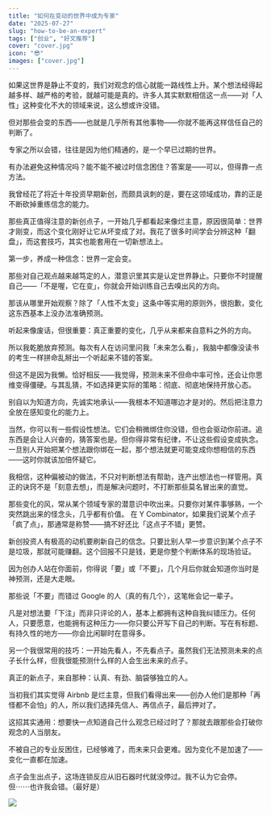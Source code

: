 ```yaml
---
title: "如何在变动的世界中成为专家"
date: "2025-07-27"
slug: "how-to-be-an-expert"
tags: ["创业", "好文推荐"]
cover: "cover.jpg"
icon: "😎"
images: ["cover.jpg"]
---
```

如果这世界是静止不变的，我们对观念的信心就能一路线性上升。某个想法经得起越多样、越严格的考验，就越可能是真的。许多人其实默默相信这一点——对「人性」这种变化不大的领域来说，这么想或许没错。



但对那些会变的东西——也就是几乎所有其他事物——你就不能再这样信任自己的判断了。



专家之所以会错，往往是因为他们精通的，是一个早已过期的世界。



有办法避免这种情况吗？能不能不被过时信念困住？答案是——可以，但得靠一点方法。



我曾经花了将近十年投资早期新创，而颇具讽刺的是，要在这领域成功，靠的正是不断砍掉重练信念的能力。



那些真正值得注意的新创点子，一开始几乎都看起来像烂主意，原因很简单：世界才刚变，而这个变化刚好让它从坏变成了对。我花了很多时间学会分辨这种「翻盘」，而这套技巧，其实也能套用在一切新想法上。



第一步，养成一种信念：世界一定会变。



那些对自己观点越来越笃定的人，潜意识里其实是认定世界静止。只要你不时提醒自己——「不是喔，它在变」，你就会开始训练自己去嗅出风的方向。



那该从哪里开始观察？除了「人性不太变」这条中等实用的原则外，很抱歉，变化这东西基本上没办法准确预测。



听起来像废话，但很重要：真正重要的变化，几乎从来都来自意料之外的方向。



所以我乾脆放弃预测。每次有人在访问里问我「未来怎么看」，我脑中都像没读书的考生一样拼命乱掰出一个听起来不错的答案。



但这不是因为我懒。恰好相反——我觉得，预测未来不但命中率可怜，还会让你思维变得僵硬。与其乱猜，不如选择更实际的策略：彻底、彻底地保持开放心态。



别自以为知道方向，先诚实地承认——我根本不知道哪边才是对的。然后把注意力全放在感知变化的能力上。



当然，你可以有一些假设性想法。它们会稍微绑住你没错，但也会驱动你前进。追东西是会让人兴奋的，猜答案也是。但你得非常有纪律，不让这些假设变成执念。
一旦别人开始把某个想法跟你绑在一起，那个想法就更可能变成你想相信的东西——这时你就该加倍怀疑它。



我相信，这种偏被动的做法，不只对判断想法有帮助，连产出想法也一样管用。真正的诀窍不是「刻意去想」，而是解决问题时，不打断那些莫名冒出来的直觉。



那些变化的风，常从某个领域专家的潜意识中吹出来。只要你对某件事够熟，一个突然跳出来的怪念头，几乎都有价值。
在 Y Combinator，如果我们说某个点子「疯了点」，那通常是称赞——搞不好还比「这点子不错」更赞。



新创投资人有极高的动机要刷新自己的信念。只要比别人早一步意识到某个点子不是垃圾，那就可能赚翻。这个回报不只是钱，更是你整个判断体系的现场验证。



因为创办人站在你面前，你得说「要」或「不要」，几个月后你就会知道你当时是神预测，还是大走眼。



那些说「不要」而错过 Google 的人（真的有几个），这笔帐会记一辈子。



凡是对想法要「下注」而非只评论的人，基本上都拥有这种自我纠错压力。任何人，只要愿意，也能拥有这种压力——你只要公开写下自己的判断。写在有标题、有持久性的地方——你会比闲聊时在意得多。



另一个我很常用的技巧：一开始先看人，不先看点子。虽然我们无法预测未来的点子长什么样，但我很能预测什么样的人会生出未来的点子。



真正的新点子，来自那种：认真、有劲、脑袋够独立的人。



当初我们其实觉得 Airbnb 是烂主意，但我们看得出来——创办人他们是那种「再怪都不会怕」的人，所以我们选择先信人、再信点子，最后押对了。



这招其实通用：想要快一点知道自己什么观念已经过时了？那就去跟那些会打破你观念的人当朋友。



不被自己的专业反困住，已经够难了，而未来只会更难。因为变化不是加速了——变化一直都在加速。



点子会生出点子，这场连锁反应从旧石器时代就没停过。我不认为它会停。
但⋯⋯也许我会错。（最好是）




![](https://prod-files-secure.s3.us-west-2.amazonaws.com/112d0858-5090-4d34-a606-b75eb8d65fd2/46476355-9cf3-4e99-9b7a-3531bc426380/1000202064.png?X-Amz-Algorithm=AWS4-HMAC-SHA256&X-Amz-Content-Sha256=UNSIGNED-PAYLOAD&X-Amz-Credential=ASIAZI2LB466RPTOOUUT%2F20250917%2Fus-west-2%2Fs3%2Faws4_request&X-Amz-Date=20250917T035015Z&X-Amz-Expires=3600&X-Amz-Security-Token=IQoJb3JpZ2luX2VjECQaCXVzLXdlc3QtMiJIMEYCIQDnBMlaBl7fiO2TwSsOAYf41j1ICVTf%2FtWX0G2cQ%2F3ujwIhAO2nOjkVVw8IQ%2F7Vcovxn47jHEJXV60TFYjsXf5cNZ6gKogECJz%2F%2F%2F%2F%2F%2F%2F%2F%2F%2FwEQABoMNjM3NDIzMTgzODA1Igy62wgjBqcl1jGnx9wq3APzf9B1ev%2FLPHO9O02uQBd3ha1QoL1VnlP0xJYveR0%2Bnfir011pAYf4FyHbYZFJtZaByz%2FjH9Abve5qqjzG8uFm6qKhcgE3GmTPAkmFWrwI%2B5vAru7Sq1p3AA9bRw84AuGC9pqiml2pdUx%2BLl4L3OXHV%2FV0baQO1SW%2BDXbZapah1rB%2FhZassWqMN%2BUzJhNCowhzyOSNw3oSG8NU94iCF1TUYAA5j84%2F6C36ktbz65Hyu7MiCW7epzS4Z1oH4lkVk51VMvGLxOHVsKzjD1072vvfWDoqX72jIDE1vsE2R4QkzLKYsdwCuQbyquvn9exWQyH8QPP5plPiHktw9YdddOv7k%2BzZ88XzZJt%2BRnJHc3xQAhZJd5IqmasVMVat3T3JOzAY0EVFeneVP3%2F%2BdP2zT8XyxwQqZGCULzGml9ayAowbvi7CFx4PNvd0Xkd4GfHrFmW4igsShlDarcGf2l0vWhHcuXfDgGthRFfCDbZjfE2yiPqbwsfFH1my%2BFg01ZB1F%2F7FS50HZ5kWzlCeXbZyhpHi02lnBy9FvUajM0ZuA3SfASYL25ffK33E70ZQQinBnmbJyV1yaW6TcPHxl7Xgek%2B0RS%2BVmVZXL2JPkK6MNsB4bbekjGbR8mThd6tk7jCr0qjGBjqkAWSU6K7h2c5Wds38bdWEUnBqVbE8slLCdNOn3ImfXC5NMjJRF1t4vDTznyXQd5iMBUS5J0tDLn9Xkv1toDMxGdgUXfBjpGIe1ZeqjbduWYCqvxzZqzGMCzdPLJOs1pkvbG4I8RAILOYKQ8hsWAIvcCPfHUvWIUJYNntLA1Yo%2BsjJIRUuY0siKvI%2Bp4qo5V2WVw70w%2BB9p3FrfRPfLl4ymUeumak%2B&X-Amz-Signature=db92dadb2a3cffbcb26d21ef025814abd602a8a356ad6f224d42a31517c86866&X-Amz-SignedHeaders=host&x-amz-checksum-mode=ENABLED&x-id=GetObject)


